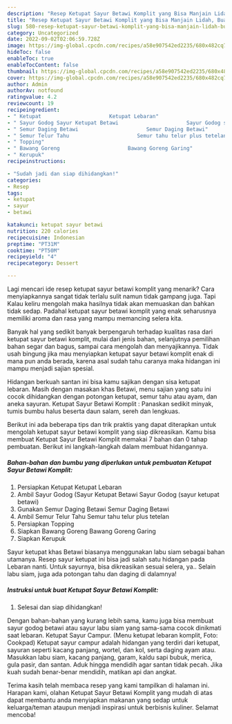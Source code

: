 ```yaml
---
description: "Resep Ketupat Sayur Betawi Komplit yang Bisa Manjain Lidah, Buat Buka Puasa}"
title: "Resep Ketupat Sayur Betawi Komplit yang Bisa Manjain Lidah, Buat Buka Puasa}"
slug: 580-resep-ketupat-sayur-betawi-komplit-yang-bisa-manjain-lidah-buat-buka-puasa
category: Uncategorized
date: 2022-09-02T02:06:59.728Z
image: https://img-global.cpcdn.com/recipes/a58e907542ed2235/680x482cq70/ketupat-sayur-betawi-komplit-foto-resep-utama.jpg
hideToc: false
enableToc: true
enableTocContent: false
thumbnail: https://img-global.cpcdn.com/recipes/a58e907542ed2235/680x482cq70/ketupat-sayur-betawi-komplit-foto-resep-utama.jpg
cover: https://img-global.cpcdn.com/recipes/a58e907542ed2235/680x482cq70/ketupat-sayur-betawi-komplit-foto-resep-utama.jpg
author: Admin
authorAv: notfound
ratingvalue: 4.2
reviewcount: 19
recipeingredient:
- " Ketupat                      Ketupat Lebaran"
- " Sayur Godog Sayur Ketupat Betawi                      Sayur Godog sayur ketupat betawi"
- " Semur Daging Betawi                      Semur Daging Betawi"
- " Semur Telur Tahu                      Semur tahu telur plus tetelan"
- " Topping"
- " Bawang Goreng                      Bawang Goreng Garing"
- " Kerupuk"
recipeinstructions:

- "Sudah jadi dan siap dihidangkan!"
categories:
- Resep
tags:
- ketupat
- sayur
- betawi

katakunci: ketupat sayur betawi 
nutrition: 220 calories
recipecuisine: Indonesian
preptime: "PT31M"
cooktime: "PT50M"
recipeyield: "4"
recipecategory: Dessert

---
```



Lagi mencari ide resep ketupat sayur betawi komplit yang menarik? Cara menyiapkannya sangat tidak terlalu sulit namun tidak gampang juga. Tapi Kalau keliru mengolah maka hasilnya tidak akan memuaskan dan bahkan tidak sedap. Padahal ketupat sayur betawi komplit yang enak seharusnya memiliki aroma dan rasa yang mampu memancing selera kita.


Banyak hal yang sedikit banyak berpengaruh terhadap kualitas rasa dari ketupat sayur betawi komplit, mulai dari jenis bahan, selanjutnya pemilihan bahan segar dan bagus, sampai cara mengolah dan menyajikannya. Tidak usah bingung jika mau menyiapkan ketupat sayur betawi komplit enak di mana pun anda berada, karena asal sudah tahu caranya maka hidangan ini mampu menjadi sajian spesial.

Hidangan berkuah santan ini bisa kamu sajikan dengan sisa ketupat lebaran. Masih dengan masakan khas Betawi, menu sajian yang satu ini cocok dihidangkan dengan potongan ketupat, semur tahu atau ayam, dan aneka sayuran. Ketupat Sayur Betawi Komplit : Panaskan sedikit minyak, tumis bumbu halus beserta daun salam, sereh dan lengkuas.


Berikut ini ada beberapa tips dan trik praktis yang dapat diterapkan untuk mengolah ketupat sayur betawi komplit yang siap dikreasikan. Kamu bisa membuat Ketupat Sayur Betawi Komplit memakai 7 bahan dan 0 tahap pembuatan. Berikut ini langkah-langkah dalam membuat hidangannya.

<!--inarticleads1-->

##### Bahan-bahan dan bumbu yang diperlukan untuk pembuatan Ketupat Sayur Betawi Komplit:

1. Persiapkan  Ketupat                      Ketupat Lebaran
1. Ambil  Sayur Godog (Sayur Ketupat Betawi                      Sayur Godog (sayur ketupat betawi)
1. Gunakan  Semur Daging Betawi                      Semur Daging Betawi
1. Ambil  Semur Telur Tahu                      Semur tahu telur plus tetelan
1. Persiapkan  Topping
1. Siapkan  Bawang Goreng                      Bawang Goreng Garing
1. Siapkan  Kerupuk


Sayur ketupat khas Betawi biasanya menggunakan labu siam sebagai bahan utamanya. Resep sayur ketupat ini bisa jadi salah satu hidangan pada Lebaran nanti. Untuk sayurnya, bisa dikreasikan sesuai selera, ya.. Selain labu siam, juga ada potongan tahu dan daging di dalamnya! 

<!--inarticleads2-->

##### Instruksi untuk buat Ketupat Sayur Betawi Komplit:


1. Selesai dan siap dihidangkan!

Dengan bahan-bahan yang kurang lebih sama, kamu juga bisa membuat sayur godog betawi atau sayur labu siam yang sama-sama cocok dinikmati saat lebaran. Ketupat Sayur Campur. (Menu ketupat lebaran komplit, Foto: Cookpad) Ketupat sayur campur adalah hidangan yang terdiri dari ketupat, sayuran seperti kacang panjang, wortel, dan kol, serta daging ayam atau. Masukkan labu siam, kacang panjang, garam, kaldu sapi bubuk, merica, gula pasir, dan santan. Aduk hingga mendidih agar santan tidak pecah. Jika kuah sudah benar-benar mendidih, matikan api dan angkat. 

Terima kasih telah membaca resep yang kami tampilkan di halaman ini. Harapan kami, olahan Ketupat Sayur Betawi Komplit yang mudah di atas dapat membantu anda menyiapkan makanan yang sedap untuk keluarga/teman ataupun menjadi inspirasi untuk berbisnis kuliner. Selamat mencoba!
